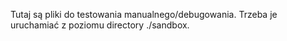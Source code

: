 Tutaj są pliki do testowania manualnego/debugowania.
Trzeba je uruchamiać z poziomu directory ./sandbox.